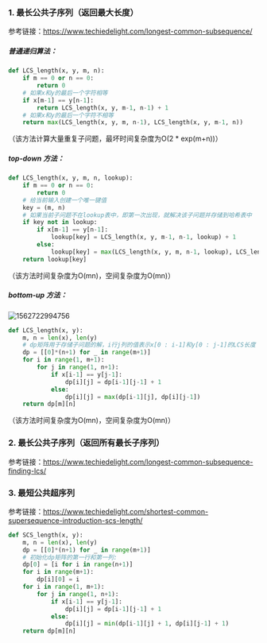 ### 1. 最长公共子序列（返回最大长度）

参考链接：[<https://www.techiedelight.com/longest-common-subsequence/>](<https://www.techiedelight.com/longest-common-subsequence/>)

##### 普通递归算法：

```python
def LCS_length(x, y, m, n):
    if m == 0 or n == 0:
        return 0
    # 如果x和y的最后一个字符相等
    if x[m-1] == y[n-1]:
        return LCS_length(x, y, m-1, n-1) + 1
    # 如果x和y的最后一个字符不相等
    return max(LCS_length(x, y, m, n-1), LCS_length(x, y, m-1, n))
```

（该方法计算大量重复子问题，最坏时间复杂度为O(2 * exp(m+n))）

##### top-down 方法：

```python
def LCS_length(x, y, m, n, lookup):
    if m == 0 or n == 0:
        return 0
    # 给当前输入创建一个唯一键值
    key = (m, n)
    # 如果当前子问题不在lookup表中，即第一次出现，就解决该子问题并存储到哈希表中
    if key not in lookup:
        if x[m-1] == y[n-1]:
            lookup[key] = LCS_length(x, y, m-1, n-1, lookup) + 1
        else:
            lookup[key] = max(LCS_length(x, y, m, n-1, lookup), LCS_length(x, y, m-1, n, lookup))
    return lookup[key]
```

（该方法时间复杂度为O(mn)，空间复杂度为O(mn)）

##### bottom-up 方法：

![1562722994756](/home/wuyaqiang/.config/Typora/typora-user-images/1562722994756.png)

```python
def LCS_length(x, y):
    m, n = len(x), len(y)
    # dp矩阵用于存储子问题的解，i行j列的值表示x[0 : i-1]和y[0 : j-1]的LCS长度
    dp = [[0]*(n+1) for _ in range(m+1)]
    for i in range(1, m+1):
        for j in range(1, n+1):
            if x[i-1] == y[j-1]:
                dp[i][j] = dp[i-1][j-1] + 1
            else:
                dp[i][j] = max(dp[i-1][j], dp[i][j-1])
    return dp[m][n]
```

（该方法时间复杂度为O(mn)，空间复杂度为O(mn)）

### 2. 最长公共子序列（返回所有最长子序列）

参考链接：[<https://www.techiedelight.com/longest-common-subsequence-finding-lcs/>](<https://www.techiedelight.com/longest-common-subsequence-finding-lcs/>)



### 3. 最短公共超序列

参考链接：[<https://www.techiedelight.com/shortest-common-supersequence-introduction-scs-length/>](<https://www.techiedelight.com/shortest-common-supersequence-introduction-scs-length/>)

```python
def SCS_length(x, y):
    m, n = len(x), len(y)
    dp = [[0]*(n+1) for _ in range(m+1)]
    # 初始化dp矩阵的第一行和第一列:
    dp[0] = [i for i in range(n+1)]
    for i in range(m+1):
        dp[i][0] = i
    for i in range(1, m+1):
        for j in range(1, n+1):
            if x[i-1] == y[j-1]:
                dp[i][j] = dp[i-1][j-1] + 1
            else:
                dp[i][j] = min(dp[i-1][j] + 1, dp[i][j-1] + 1)
    return dp[m][n]
```



